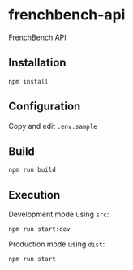 # frenchbench-api
FrenchBench API

## Installation

```
npm install
```

## Configuration

Copy and edit `.env.sample`

## Build

```
npm run build
```

## Execution

Development mode using `src`:

```
npm run start:dev
```

Production mode using `dist`:

```
npm run start
```
